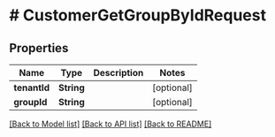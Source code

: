 # # CustomerGetGroupByIdRequest


## Properties 


Name | Type | Description | Notes
------------ | ------------- | ------------- | -------------
**tenantId**| **String** |   | [optional]
**groupId**| **String** |   | [optional]


[[Back to Model list]](../../README.md#models) [[Back to API list]](../../README.md#endpoints) [[Back to README]](../../README.md)

